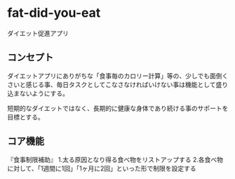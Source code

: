 # fat-did-you-eat
ダイエット促進アプリ

## コンセプト
ダイエットアプリにありがちな「食事毎のカロリー計算」等の、少しでも面倒くさいと感じる事、毎日タスクとしてこなさなければいけない事は機能として盛り込まないようにする。

短期的なダイエットではなく、長期的に健康な身体であり続ける事のサポートを目標とする。


## コア機能
『食事制限補助』
1.太る原因となり得る食べ物をリストアップする
2.各食べ物に対して、「1週間に1回」「1ヶ月に2回」といった形で制限を設定する